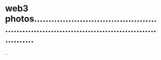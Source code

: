 # web3 photos..........................................................................................................
..
